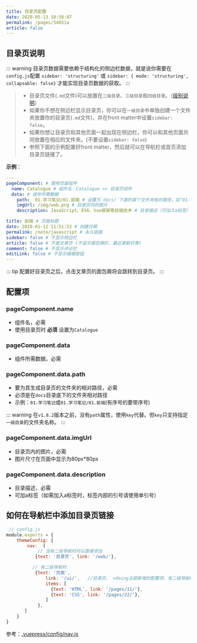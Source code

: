 ```yaml
---
title: 目录页配置
date: 2020-05-13 10:58:07
permalink: /pages/54651a
article: false
---
```




## 目录页说明

::: warning
目录页数据需要依赖于结构化的侧边栏数据，就是说你需要在`config.js`配置 `sidebar: 'structuring'` 或 `sidebar: { mode: 'structuring', collapsable: false}` 才能实现目录页数据的获取。
:::

> - 目录页文件(`.md`文件)可以放置在`二级目录`、`三级目录`和`四级目录`。（[级别说明](/pages/33d574/#级别说明)）
> - 如果你不想在侧边栏显示目录页，你可以在`一级目录`中单独创建一个文件夹放置你的目录页(`.md`文件)，并在front matter中设置`sidebar: false`。
> - 如果你想让目录页和其他页面一起出现在侧边栏，你可以和其他页面共同放置在相应的文件夹。(不要设置`sidebar: false`)
> - 参照下面的示例配置好front matter，然后就可以在导航栏或首页添加目录页链接了。



**示例**：
```yaml
---
pageComponent: # 使用页面组件
  name: Catalogue # 组件名：Catalogue => 目录页组件
  data: # 组件所需数据
    path:  01.学习笔记/01.前端 # 设置为`docs/`下面的某个文件夹相对路径，如‘01.学习笔记/01.前端’ 或 ’01.学习笔记‘ (有序号的要带序号)
    imgUrl: /img/web.png # 目录页内的图片
    description: JavaScript、ES6、Vue框架等前端技术 # 目录描述（可加入a标签）

title: 前端 # 页面标题
date: 2020-01-12 11:51:53 # 创建日期
permalink: /note/javascript # 永久链接
sidebar: false # 不显示侧边栏
article: false # 不是文章页 (不显示面包屑栏、最近更新栏等)
comment: false # 不显示评论栏
editLink: false # 不显示编辑按钮
---
```

::: tip
配置好目录页之后，点击文章页的面包屑将会跳转到目录页。
:::

## 配置项
### pageComponent.name
* 组件名，必需
* 使用目录页时 **必须** 设置为`Catalogue`

### pageComponent.data
* 组件所需数据，必需

### pageComponent.data.path
* 要为其生成目录页的文件夹的相对路径，必需
* 必须是在`docs`目录底下的文件夹相对路径
* 示例：`01.学习笔记`或`01.学习笔记/01.前端`(有序号的要带序号)

::: warning
在`v1.8.2`版本之前，没有`path`属性，使用`key`代替。但`key`只支持指定`一级目录`的文件夹名称。
:::
### pageComponent.data.imgUrl
* 目录页内的图片，必需
* 图片尺寸在页面中显示为80px*80px

### pageComponent.data.description
*  目录描述，必需
*  可加a标签（如需加入a标签时，标签内部的引号请使用单引号）



## 如何在导航栏中添加目录页链接
```js
 // config.js
module.exports = {
    themeConfig: {
        nav:  [
            // 没有二级导航时可以直接添加
           {text: '目录页', link: '/web/'},

          // 有二级导航时
           {text: '页面',
               link: '/ui/',   //目录页， vdoing主题新增的配置项，有二级导航时，可以点击一级导航跳到目录页
               items: [
                 {text: 'HTML', link: '/pages/11/'},
                 {text: 'CSS', link: '/pages/22/'},
               ]
            },
       ]
    }
}
```
参考：[.vuepress/config/nav.js](https://github.com/xugaoyi/vuepress-theme-vdoing/blob/master/docs/.vuepress/config/nav.js)
